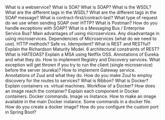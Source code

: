 What is a webservice? 
What is SOA?
What is SOAP?
What is the WSDL?
What are the different tags in the WSDL?
What are the different tags in the SOAP message?
What is contract-first/contract-last?
What type of request do we use when sending SOAP over HTTP?
What is Postman?
How do you handle exceptions with SOAP?
What is a Messaging Bus / Enterprise Service Bus?
Main advantages of using microservices.
Any disadvantage in using microservices.
Dependencies of Microservices (what do we need to use).
HTTP methods?
Safe vs. Idempotent?
What is REST and RESTful?
Explain the Richardson Maturity Model.
6 architectural constraints of REST?
What is HATEOAS?
Explain a MSA using Netflix OSS.
Annotations of Eureka and what they do.
How to implement Registry and Discovery services.
What exception will get thrown if you try to run the client (single microservice) before the server (eureka)?
How to implement Gateway service.
Annotations of Zuul and what they do.
How do you make Zuul to employ discovery for the routes to services?
What is Ribbon?
What is Docker?
Explain containers vs. virtual machines.
Workflow of a Docker? How does an image reach the container?
Explain each component in Docker containers.
Docker commands.
Image vs Instance.
How to make an image available in the main Docker instance.
Some commands in a docker file.
How do you create a docker image?
How do you configure the custom port in Spring Boot?

